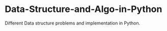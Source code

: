 # Data-Structure-and-Algo-in-Python
Different Data structure problems and implementation in Python.
